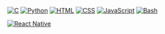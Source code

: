 [![C](https://img.shields.io/badge/C-%23FFD700?style=flat-square&logo=c&logoColor=black)](https://github.com/rh3nium)
[![Python](https://img.shields.io/badge/Python-%233776AB?style=flat-square&logo=python&logoColor=white)](https://github.com/rh3nium)
[![HTML](https://img.shields.io/badge/HTML-%23E34F26?style=flat-square&logo=html5&logoColor=white)](https://github.com/rh3nium)
[![CSS](https://img.shields.io/badge/CSS-%231572B6?style=flat-square&logo=css3&logoColor=white)](https://github.com/rh3nium)
[![JavaScript](https://img.shields.io/badge/JavaScript-%23F7DF1E?style=flat-square&logo=javascript&logoColor=black)](https://github.com/rh3nium)
[![Bash](https://img.shields.io/badge/Bash-%23F7DF1E?style=flat-square&logo=bash&logoColor=green)](https://github.com/rh3nium)

[![React Native](https://img.shields.io/badge/React%20Native-%2361DAFB?style=flat-square&logo=react&logoColor=black)](https://github.com/rh3nium)
